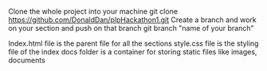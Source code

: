 Clone the whole project into your machine
        git clone https://github.com/DonaldDan/plpHackathon1.git
Create a branch and work on your section and push on that branch
        git branch "name of your branch"



Index.html file is the parent file for all the sections
style.css file is the styling file of the index
docs folder is a container for storing static files like images, documents